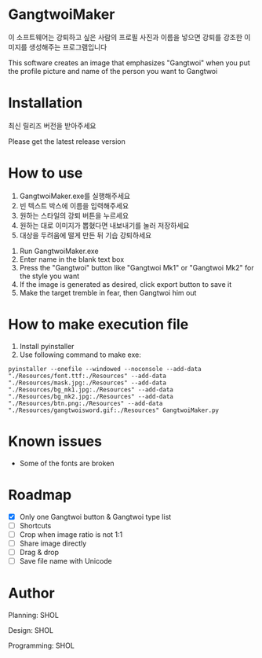 # GangtwoiMaker
  이 소프트웨어는 강퇴하고 싶은 사람의 프로필 사진과 이름을 넣으면 강퇴를 강조한 이미지를 생성해주는 프로그램입니다
  
  This software creates an image that emphasizes "Gangtwoi" when you put the profile picture and name of the person you want to Gangtwoi

# Installation
  최신 릴리즈 버전을 받아주세요

  Please get the latest release version

# How to use
  1. GangtwoiMaker.exe를 실행해주세요
  2. 빈 텍스트 박스에 이름을 입력해주세요
  3. 원하는 스타일의 강퇴 버튼을 누르세요
  4. 원하는 대로 이미지가 뽑혔다면 내보내기를 눌러 저장하세요
  5. 대상을 두려움에 떨게 만든 뒤 기습 강퇴하세요

<!-- -->
  1. Run GangtwoiMaker.exe
  2. Enter name in the blank text box
  3. Press the "Gangtwoi" button like "Gangtwoi Mk1" or "Gangtwoi Mk2" for the style you want
  4. If the image is generated as desired, click export button to save it
  5. Make the target tremble in fear, then Gangtwoi him out

# How to make execution file
  1. Install pyinstaller
  2. Use following command to make exe:
```
pyinstaller --onefile --windowed --noconsole --add-data "./Resources/font.ttf:./Resources" --add-data "./Resources/mask.jpg:./Resources" --add-data "./Resources/bg_mk1.jpg:./Resources" --add-data "./Resources/bg_mk2.jpg:./Resources" --add-data "./Resources/btn.png:./Resources" --add-data "./Resources/gangtwoisword.gif:./Resources" GangtwoiMaker.py
```

# Known issues
  - Some of the fonts are broken

# Roadmap
  - [x] Only one Gangtwoi button & Gangtwoi type list
  - [ ] Shortcuts
  - [ ] Crop when image ratio is not 1:1
  - [ ] Share image directly
  - [ ] Drag & drop
  - [ ] Save file name with Unicode

# Author
  Planning: SHOL

  Design: SHOL
  
  Programming: SHOL
